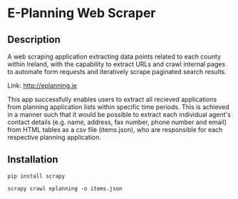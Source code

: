 # E-Planning Web Scraper

## Description
A web scraping application extracting data points related to each county within Ireland, with the capability to extract URLs and crawl internal pages to automate form requests and iteratively scrape paginated search results.


Link: http://eplanning.ie

This app successfully enables users to extract all recieved applications from planning application lists within specific time periods. This is achieved in a manner such that it would be possible to extract each individual agent's contact details (e.g. name, address, fax number, phone number and email) from HTML tables as a csv file (items.json), who are responsible for each respective planning application. 


## Installation
```
pip install scrapy

scrapy crawl eplanning -o items.json
```